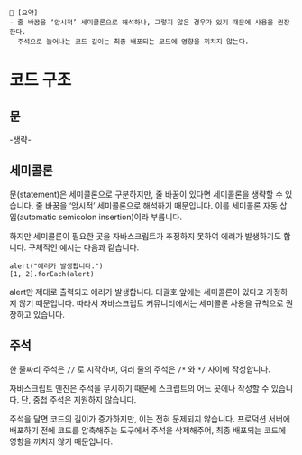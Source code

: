 ```
📍 [요약]
- 줄 바꿈을 ‘암시적’ 세미콜론으로 해석하나, 그렇지 않은 경우가 있기 때문에 사용을 권장한다.
- 주석으로 늘어나는 코드 길이는 최종 배포되는 코드에 영향을 끼치지 않는다.
```
# 코드 구조
## 문
-생략-
## 세미콜론
문(statement)은 세미콜론으로 구분하지만, 줄 바꿈이 있다면 세미콜론을 생략할 수 있습니다. 
줄 바꿈을 ‘암시적’ 세미콜론으로 해석하기 때문입니다.
이를 세미콜론 자동 삽입(automatic semicolon insertion)이라 부릅니다.

하지만 세미콜론이 필요한 곳을 자바스크립트가 추정하지 못하여 에러가 발생하기도 합니다. 구체적인 예시는 다음과 같습니다.
```
alert("에러가 발생합니다.")
[1, 2].forEach(alert)
```
alert만 제대로 출력되고 에러가 발생합니다. 대괄호 앞에는 세미콜론이 있다고 가정하지 않기 때문입니다. 
따라서 자바스크립트 커뮤니티에서는 세미콜론 사용을 규칙으로 권장하고 있습니다.
## 주석
한 줄짜리 주석은 `//` 로 시작하며, 여러 줄의 주석은 `/*` 와 `*/` 사이에 작성합니다.

자바스크립트 엔진은 주석을 무시하기 때문에 스크립트의 어느 곳에나 작성할 수 있습니다.
단, 중첩 주석은 지원하지 않습니다.

주석을 달면 코드의 길이가 증가하지만, 이는 전혀 문제되지 않습니다. 
프로덕션 서버에 배포하기 전에 코드를 압축해주는 도구에서 주석을 삭제해주어, 최종 배포되는 코드에 영향을 끼치지 않기 때문입니다.
